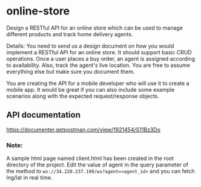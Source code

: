 # online-store

Design a RESTful API for an online store which can be used to manage different products and track home delivery agents.

Details: You need to send us a design document on how you would implement a RESTful API for an online store. It should support basic CRUD operations. Once a user places a buy order, an agent is assigned according to availability. Also, track the agent's live location.  You are free to assume everything else but make sure you document them. 

You are creating the API for a mobile developer who will use it to create a mobile app. It would be great if you can also include some example scenarios along with the expected request/response objects.
## API documentation
https://documenter.getpostman.com/view/1921454/S11Bz3Do

### Note:
A sample html page named client.html has been created in the root directory of the project. Edit the value of agent in the query parameter of the method to `ws://34.220.237.190/ws?agent=<agent_id>` and you can fetch lng/lat in real time. 
